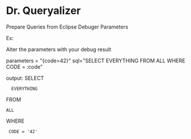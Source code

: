 # Dr. Queryalizer
Prepare Queries from Eclipse Debuger Parameters

Ex:

Alter the parameters with your debug result

parameters = "{code=42}"
sql="SELECT EVERYTHING FROM ALL WHERE CODE = :code"

output:
SELECT

      EVERYTHING
      
FROM

    ALL
    
WHERE

     CODE = '42'

